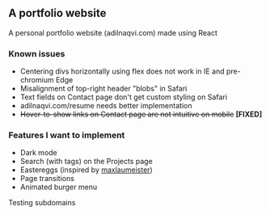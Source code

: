 ## A portfolio website
A personal portfolio website (adilnaqvi.com) made using React

### Known issues
* Centering divs horizontally using flex does not work in IE and pre-chromium Edge
* Misalignment of top-right header "blobs" in Safari
* Text fields on Contact page don't get custom styling on Safari
* adilnaqvi.com/resume needs better implementation
* ~~Hover-to-show links on Contact page are not intuitive on mobile~~ **[FIXED]**

### Features I want to implement
* Dark mode
* Search (with tags) on the Projects page
* Eastereggs (inspired by [maxlaumeister](https://www.maxlaumeister.com/achievements/))
* Page transitions
* Animated burger menu

Testing subdomains
